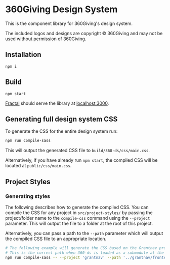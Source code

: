 # 360Giving Design System

This is the component library for 360Giving's design system. 

The included logos and designs are copyright © 360Giving and may not be used without permission of 360Giving.

## Installation 

```shell
npm i
```

## Build

```shell
npm start
```

[Fractal](https://fractal.build/guide/) should serve the library at [localhost:3000](http://localhost:3000/).

## Generating full design system CSS

To generate the CSS for the entire design system run:

```bash
npm run compile-sass
```

This will output the generated CSS file to `build/360-ds/css/main.css`.

Alternatively, if you have already run `npm start`, the compiled CSS will be located at `public/css/main.css`. 


## Project Styles

### Generating styles

The following describes how to generate the compiled CSS.
You can compile the CSS for any project in `src/project-styles/` by passing the project/folder name to the `compile-css` command using the `--project` parameter.
This will output the file to a folder at the root of this project. 

Alternatively, you can pass a path to the `--path` parameter which will output the compiled CSS file to an appropriate location.

```bash
# The following example will generate the CSS based on the Grantnav project and output it into the given path
# This is the correct path when 360-ds is loaded as a submodule at the root of the Grantnav codebase 
npm run compile-sass -- --project 'grantnav' --path '../grantnav/frontend/static/css/'
```
